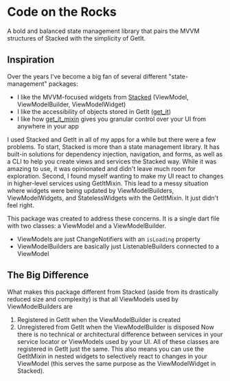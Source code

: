 # Code on the Rocks
A bold and balanced state management library that pairs the MVVM structures of Stacked with the simplicity of GetIt.

## Inspiration
Over the years I've become a big fan of several different "state-management" packages:

- I like the MVVM-focused widgets from [Stacked](https://pub.dev/packages/stacked) (ViewModel, ViewModelBuilder, ViewModelWidget)
- I like the accessibility of objects stored in GetIt ([get_it](https://pub.dev/packages/get_it))
- I like how [get_it_mixin](https://pub.dev/packages/get_it_mixin) gives you granular control over your UI from anywhere in your app

I used Stacked and GetIt in all of my apps for a while but there were a few problems. To start, Stacked is more than a state management library. It has built-in solutions for dependency injection, navigation, and forms, as well as a CLI to help you create views and services the Stacked way. While it was amazing to use, it was opinionated and didn't leave much room for exploration. Second, I found myself wanting to make my UI react to changes in higher-level services using GetItMixin. This lead to a messy situation where widgets were being updated by ViewModelBuilders, ViewModelWidgets, and StatelessWidgets with the GetItMixin. It just didn't feel right.

This package was created to address these concerns. It is a single dart file with two classes: a ViewModel and a ViewModelBuilder. 
- ViewModels are just ChangeNotifiers with an `isLoading` property
- ViewModelBuilders are basically just ListenableBuilders connected to a ViewModel

## The Big Difference
What makes this package different from Stacked (aside from its drastically reduced size and complexity) is that all ViewModels used by ViewModelBuilders are 
1. Registered in GetIt when the ViewModelBuilder is created
2. Unregistered from GetIt when the ViewModelBuilder is disposed
Now there is no technical or architectural difference between services in your service locator or ViewModels used by your UI. All of these classes are registered in GetIt just the same. This also means you can use the GetItMixin in nested widgets to selectively react to changes in your ViewModel (this serves the same purpose as the ViewModelWidget in Stacked).